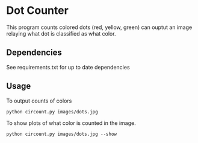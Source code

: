# Dot Counter

This program counts colored dots (red, yellow, green) can ouptut an image
relaying what dot is classified as what color.

## Dependencies

See requirements.txt for up to date dependencies

## Usage

To output counts of colors

```
python circount.py images/dots.jpg
```

To show plots of what color is counted in the image.

```
python circount.py images/dots.jpg --show
```
